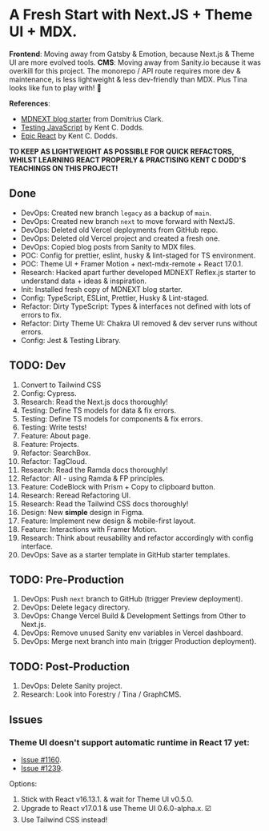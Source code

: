 # A Fresh Start with Next.JS + Theme UI + MDX.

**Frontend**: Moving away from Gatsby & Emotion, because Next.js & Theme UI are
more evolved tools. **CMS**: Moving away from Sanity.io because it was overkill
for this project. The monorepo / API route requires more dev & maintenance, is
less lightweight & less dev-friendly than MDX. Plus Tina looks like fun to play
with! 🚂

**References**:

- [MDNEXT blog starter](https://github.com/domitriusclark/mdnext) from Domitrius Clark.
- [Testing JavaScript](https://testingjavascript.com) by Kent C. Dodds.
- [Epic React](https://epicreact.dev) by Kent C. Dodds.

**TO KEEP AS LIGHTWEIGHT AS POSSIBLE FOR QUICK REFACTORS, WHILST LEARNING REACT PROPERLY & PRACTISING KENT C DODD'S TEACHINGS ON THIS PROJECT!**

## Done

- DevOps: Created new branch `legacy` as a backup of `main`.
- DevOps: Created new branch `next` to move forward with NextJS.
- DevOps: Deleted old Vercel deployments from GitHub repo.
- DevOps: Deleted old Vercel project and created a fresh one.
- DevOps: Copied blog posts from Sanity to MDX files.
- POC: Config for prettier, eslint, husky & lint-staged for TS environment.
- POC: Theme UI + Framer Motion + next-mdx-remote + React 17.0.1.
- Research: Hacked apart further developed MDNEXT Reflex.js starter to understand data + ideas & inspiration.
- Init: Installed fresh copy of MDNEXT blog starter.
- Config: TypeScript, ESLint, Prettier, Husky & Lint-staged.
- Refactor: Dirty TypeScript: Types & interfaces not defined with lots of errors to fix.
- Refactor: Dirty Theme UI: Chakra UI removed & dev server runs without errors.
- Config: Jest & Testing Library.

## TODO: Dev

1. Convert to Tailwind CSS
2. Config: Cypress.
3. Research: Read the Next.js docs thoroughly!
4. Testing: Define TS models for data & fix errors.
5. Testing: Define TS models for components & fix errors.
6. Testing: Write tests!
7. Feature: About page.
8. Feature: Projects.
9. Refactor: SearchBox.
10. Refactor: TagCloud.
11. Research: Read the Ramda docs thoroughly!
12. Refactor: All - using Ramda & FP principles.
13. Feature: CodeBlock with Prism + Copy to clipboard button.
14. Research: Reread Refactoring UI.
15. Research: Read the Tailwind CSS docs thoroughly!
16. Design: New **simple** design in Figma.
17. Feature: Implement new design & mobile-first layout.
18. Feature: Interactions with Framer Motion.
19. Research: Think about reusability and refactor accordingly with config interface.
20. DevOps: Save as a starter template in GitHub starter templates.

## TODO: Pre-Production

1. DevOps: Push `next` branch to GitHub (trigger Preview deployment).
2. DevOps: Delete legacy directory.
3. DevOps: Change Vercel Build & Development Settings from Other to Next.js.
4. DevOps: Remove unused Sanity env variables in Vercel dashboard.
5. DevOps: Merge next branch into main (trigger Production deployment).

## TODO: Post-Production

1. DevOps: Delete Sanity project.
2. Research: Look into Forestry / Tina / GraphCMS.

## Issues

### Theme UI doesn't support automatic runtime in React 17 yet:

- [Issue #1160](https://github.com/system-ui/theme-ui/issues/1160#issuecomment-715530924).
- [Issue #1239](https://github.com/system-ui/theme-ui/issues/1239).

Options:

1. Stick with React v16.13.1. & wait for Theme UI v0.5.0.
2. Upgrade to React v17.0.1 & use Theme UI 0.6.0-alpha.x. ☑️
3. Use Tailwind CSS instead!
